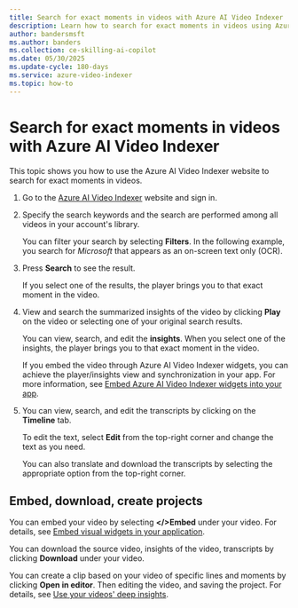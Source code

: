 ```yaml
---
title: Search for exact moments in videos with Azure AI Video Indexer
description: Learn how to search for exact moments in videos using Azure AI Video Indexer.
author: bandersmsft
ms.author: banders
ms.collection: ce-skilling-ai-copilot
ms.date: 05/30/2025
ms.update-cycle: 180-days
ms.service: azure-video-indexer
ms.topic: how-to
---
```


# Search for exact moments in videos with Azure AI Video Indexer

This topic shows you how to use the Azure AI Video Indexer website to search for exact moments in videos.

1. Go to the [Azure AI Video Indexer](https://www.videoindexer.ai/) website and sign in.
1. Specify the search keywords and the search are performed among all videos in your account's library. 

    You can filter your search by selecting **Filters**. In the following example, you search for *Microsoft* that appears as an on-screen text only (OCR).

1. Press **Search** to see the result.

    If you select one of the results, the player brings you to that exact moment in the video.
1. View and search the summarized insights of the video by clicking **Play** on the video or selecting one of your original search results. 

    You can view, search, and edit the **insights**. When you select one of the insights, the player brings you to that exact moment in the video.

    If you embed the video through Azure AI Video Indexer widgets, you can achieve the player/insights view and synchronization in your app. For more information, see [Embed Azure AI Video Indexer widgets into your app](video-indexer-embed-widgets.md).

1. You can view, search, and edit the transcripts by clicking on the **Timeline** tab.

    To edit the text, select **Edit** from the top-right corner and change the text as you need. 

    You can also translate and download the transcripts by selecting the appropriate option from the top-right corner. 

## Embed, download, create projects

You can embed your video by selecting **</>Embed** under your video. For details, see [Embed visual widgets in your application](video-indexer-embed-widgets.md).

You can download the source video, insights of the video, transcripts by clicking **Download** under your video.

You can create a clip based on your video of specific lines and moments by clicking **Open in editor**. Then editing the video, and saving the project. For details, see [Use your videos' deep insights](use-editor-create-project.md).
